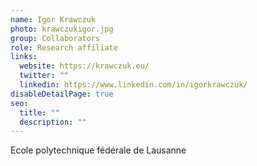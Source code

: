 ```yaml
---
name: Igor Krawczuk
photo: krawczukigor.jpg
group: Collaborators
role: Research affiliate
links:
  website: https://krawczuk.eu/
  twitter: ""
  linkedin: https://www.linkedin.com/in/igorkrawczuk/
disableDetailPage: true
seo:
  title: ""
  description: ""
---
```


Ecole polytechnique fédérale de Lausanne
